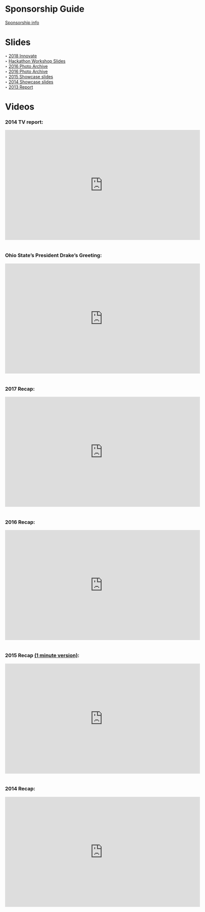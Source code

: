 # Sponsorship Guide  
[Sponsorship info](./2018-19-OHIO-Sponsorship-Info.pdf)

# Slides  
&#8227; [2018 Innovate](https://osu.box.com/s/sj4z2kzrlncnskd0sxrqi49ry3j8jzgn)  
&#8227; [Hackathon Workshop Slides](https://speakerdeck.com/arnabdotorg/building-something-amazing-4-years-of-ohio-states-hackathon-program)  
&#8227; [2016 Photo Archive](https://www.flickr.com/photos/hackohio/albums/)  
&#8227; [2016 Photo Archive](https://www.flickr.com/photos/hackohio/albums/)  
&#8227; [2015 Showcase slides](https://speakerdeck.com/arnabdotorg/o-2015-keynote)  
&#8227; [2014 Showcase slides](https://speakerdeck.com/arnabdotorg/ohio-2014)  
&#8227; [2013 Report](http://arnab.org/files/HackathonReport.pdf)  

# Videos 


### 2014 TV report:  
<iframe width="640" height="360" src="https://www.youtube.com/embed/hwqj6wXADgk" frameborder="0" allowfullscreen></iframe>
<br><br>

### Ohio State&#8217;s President Drake&#8217;s Greeting:  
<iframe width="640" height="360" src="https://www.youtube.com/embed/E4yvioGjVdM" frameborder="0" allowfullscreen></iframe>
<br><br>

### 2017 Recap:  
<iframe width="640" height="360" src="https://www.youtube.com/embed/qYV1VzkIf2w" frameborder="0" allowfullscreen></iframe>
<br><br>

### 2016 Recap:  
<iframe width="640" height="360" src="https://www.youtube.com/embed/CMHpWSEIsVs" frameborder="0" allowfullscreen></iframe>
<br><br>

### 2015 Recap <a href="https://www.youtube.com/watch?v=eQt1IkVOo-E">(1 minute version)</a>:  
<iframe width="640" height="360" src="https://www.youtube.com/embed/iRth69XrecY" frameborder="0" allowfullscreen></iframe>
<br><br>

### 2014 Recap:  
<iframe width="640" height="360" src="https://www.youtube.com/embed/vLFE5nKHSYI" frameborder="0" allowfullscreen></iframe>
